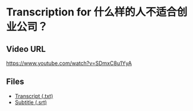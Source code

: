 # Transcription for 什么样的人不适合创业公司？
## Video URL
https://www.youtube.com/watch?v=SDmxC8u1YyA
 
## Files
- [Transcript (.txt)](./transcript.txt)
- [Subtitle (.srt)](./transcript.srt)
